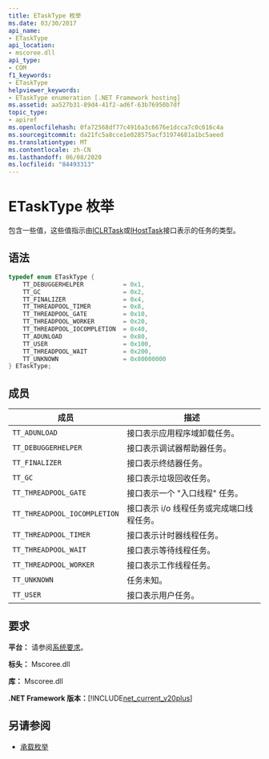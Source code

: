 ```yaml
---
title: ETaskType 枚举
ms.date: 03/30/2017
api_name:
- ETaskType
api_location:
- mscoree.dll
api_type:
- COM
f1_keywords:
- ETaskType
helpviewer_keywords:
- ETaskType enumeration [.NET Framework hosting]
ms.assetid: aa527b31-89d4-41f2-ad6f-63b76950b7df
topic_type:
- apiref
ms.openlocfilehash: 0fa72568df77c4916a3c6676e1dcca7c0c616c4a
ms.sourcegitcommit: da21fc5a8cce1e028575acf31974681a1bc5aeed
ms.translationtype: MT
ms.contentlocale: zh-CN
ms.lasthandoff: 06/08/2020
ms.locfileid: "84493313"
---
```

# <a name="etasktype-enumeration"></a>ETaskType 枚举
包含一些值，这些值指示由[ICLRTask](iclrtask-interface.md)或[IHostTask](ihosttask-interface.md)接口表示的任务的类型。  
  
## <a name="syntax"></a>语法  
  
```cpp  
typedef enum ETaskType {  
    TT_DEBUGGERHELPER           = 0x1,  
    TT_GC                       = 0x2,  
    TT_FINALIZER                = 0x4,  
    TT_THREADPOOL_TIMER         = 0x8,  
    TT_THREADPOOL_GATE          = 0x10,  
    TT_THREADPOOL_WORKER        = 0x20,  
    TT_THREADPOOL_IOCOMPLETION  = 0x40,  
    TT_ADUNLOAD                 = 0x80,  
    TT_USER                     = 0x100,  
    TT_THREADPOOL_WAIT          = 0x200,  
    TT_UNKNOWN                  = 0x80000000  
} ETaskType;  
```  
  
## <a name="members"></a>成员  
  
|成员|描述|  
|------------|-----------------|  
|`TT_ADUNLOAD`|接口表示应用程序域卸载任务。|  
|`TT_DEBUGGERHELPER`|接口表示调试器帮助器任务。|  
|`TT_FINALIZER`|接口表示终结器任务。|  
|`TT_GC`|接口表示垃圾回收任务。|  
|`TT_THREADPOOL_GATE`|接口表示一个 "入口线程" 任务。|  
|`TT_THREADPOOL_IOCOMPLETION`|接口表示 i/o 线程任务或完成端口线程任务。|  
|`TT_THREADPOOL_TIMER`|接口表示计时器线程任务。|  
|`TT_THREADPOOL_WAIT`|接口表示等待线程任务。|  
|`TT_THREADPOOL_WORKER`|接口表示工作线程任务。|  
|`TT_UNKNOWN`|任务未知。|  
|`TT_USER`|接口表示用户任务。|  
  
## <a name="requirements"></a>要求  
 **平台：** 请参阅[系统要求](../../get-started/system-requirements.md)。  
  
 **标头：** Mscoree.dll  
  
 **库：** Mscoree.dll  
  
 **.NET Framework 版本：**[!INCLUDE[net_current_v20plus](../../../../includes/net-current-v20plus-md.md)]  
  
## <a name="see-also"></a>另请参阅

- [承载枚举](hosting-enumerations.md)
